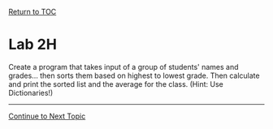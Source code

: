 <a href="https://github.com/CyberTrainingUSAF/07-Python-Programming/blob/master/00-Table-of-Contents.md" rel="Return to TOC"> Return to TOC </a>

# Lab 2H

Create a program that takes input of a group of students' names and grades... then sorts them based on highest to lowest grade. Then calculate and print the sorted list and the average for the class. \(Hint: Use Dictionaries!\)

---

<a href="https://github.com/CyberTrainingUSAF/07-Python-Programming/blob/master/03_Flow_Control/README.md" rel="Continue to Next Topic"> Continue to Next Topic </a>
